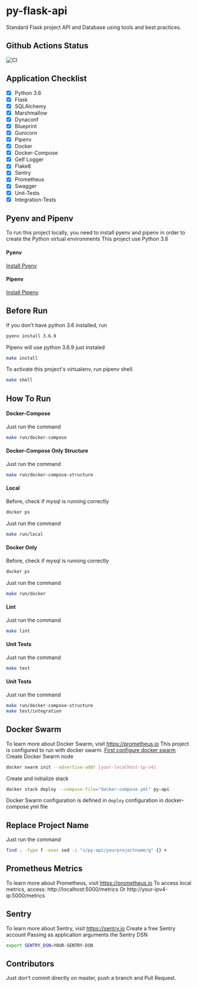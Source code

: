 # py-flask-api
Standard Flask project API and Database using tools and best practices.

## Github Actions Status
![CI](https://github.com/rbarbioni/python-flask-api/workflows/CI/badge.svg?branch=master)

## Application Checklist

- [x] Python 3.6
- [x] Flask
- [x] SQLAlchemy
- [x] Marshmallow
- [x] Dynaconf
- [x] Blueprint
- [x] Gunicorn
- [x] Pipenv
- [x] Docker
- [x] Docker-Compose
- [x] Gelf Logger
- [x] Flake8
- [x] Sentry
- [x] Prometheus
- [x] Swagger
- [x] Unit-Tests
- [x] Integration-Tests

## Pyenv and Pipenv
To run this project locally, you need to install pyenv and pipenv in order to create the Python virtual environments
This project use Python 3.6

#### Pyenv
[Install Pyenv](https://github.com/pyenv/pyenv)

#### Pipenv
[Install Pipenv](https://github.com/pypa/pipenv)

## Before Run
If you don't have python 3.6 installed, run
```bash
pyenv install 3.6.9
```

Pipenv will use python 3.6.9 just instaled
```bash
make install
```

To activate this project's virtualenv, run pipenv shell.
```bash
make shell
```

## How To Run
#### Docker-Compose
Just run the command
```bash
make run/docker-compose
```

#### Docker-Compose Only Structure
Just run the command
```bash
make run/docker-compose-structure
```

#### Local
Before, check if mysql is running correctly
```bash
docker ps
```

Just run the command
```bash
make run/local
```

#### Docker Only
Before, check if mysql is running correctly
```bash
docker ps
```

Just run the command
```bash
make run/docker
```

#### Lint
Just run the command
```bash
make lint
```

#### Unit Tests
Just run the command
```bash
make test
```

#### Unit Tests
Just run the command
```bash
make run/docker-compose-structure
make test/integration
```

## Docker Swarm
To learn more about Docker Swarm, visit https://prometheus.io
This project is configured to run with docker swarm. [First configure docker swarm](https://www.dataquest.io/blog/install-and-configure-docker-swarm-on-ubuntu)
Create Docker Swarm node
```bash
docker swarm init --advertise-addr [your-localhost-ip-v4]
```

Create and initialize stack
```bash
docker stack deploy --compose-file="docker-compose.yml" py-api
```

Docker Swarm configuration is defined in `deploy` configuration in docker-compose.yml file

## Replace Project Name
Just run the command
```bash
find . -type f -exec sed -i "s/py-api/yourprojectname/g" {} +
```

## Prometheus Metrics
To learn more about Prometheus, visit https://prometheus.io
To access local metrics, access:
http://localhost:5000/metrics
Or
http://your-ipv4-ip:5000/metrics


## Sentry
To learn more about Sentry, visit https://sentry.io
Create a free Sentry account
Passing as application arguments the Sentry DSN
```bash
export SENTRY_DSN=YOUR-SENTRY-DSN
```

## Contributors
Just don't commit directly on master, push a branch and Pull Request.
